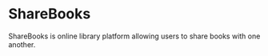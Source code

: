 # ShareBooks
ShareBooks is  online library platform allowing users to share books with one another.
